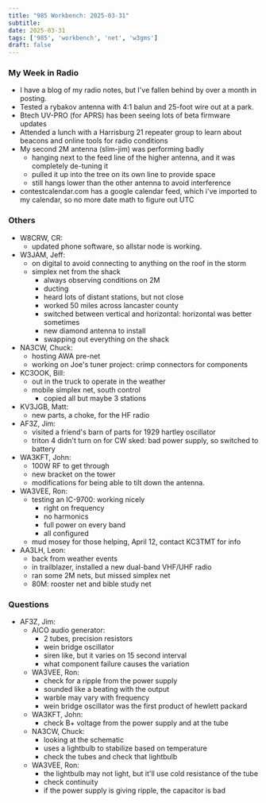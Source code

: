 ```yaml
---
title: "985 Workbench: 2025-03-31"
subtitle:
date: 2025-03-31
tags: ['985', 'workbench', 'net', 'w3gms']
draft: false
---
```


### My Week in Radio
- I have a blog of my radio notes,
  but I've fallen behind by over a month in posting.
- Tested a rybakov antenna with 4:1 balun and 25-foot wire out at a park.
- Btech UV-PRO (for APRS) has been seeing lots of beta firmware updates
- Attended a lunch with a Harrisburg 21 repeater group
  to learn about beacons and online tools for radio conditions
- My second 2M antenna (slim-jim) was performing badly
  - hanging next to the feed line of the higher antenna,
    and it was completely de-tuning it
  - pulled it up into the tree on its own line to provide space
  - still hangs lower than the other antenna to avoid interference
- contestcalendar.com has a google calendar feed,
  which i've imported to my calendar, so no more date math to figure out UTC

### Others
- W8CRW, CR:
  - updated phone software, so allstar node is working.
- W3JAM, Jeff:
  - on digital to avoid connecting to anything on the roof in the storm
  - simplex net from the shack
    - always observing conditions on 2M
    - ducting
    - heard lots of distant stations, but not close
    - worked 50 miles across lancaster county
    - switched between vertical and horizontal: horizontal was better sometimes
    - new diamond antenna to install
    - swapping out everything on the shack
- NA3CW, Chuck:
  - hosting AWA pre-net
  - working on Joe's tuner project: crimp connectors for components
- KC3OOK, Bill:
  - out in the truck to operate in the weather
  - mobile simplex net, south control
    - copied all but maybe 3 stations
- KV3JGB, Matt:
  - new parts, a choke, for the HF radio
- AF3Z, Jim:
  - visited a friend's barn of parts for 1929 hartley oscillator
  - triton 4 didn't turn on for CW sked:
    bad power supply, so switched to battery
- WA3KFT, John:
  - 100W RF to get through
  - new bracket on the tower
  - modifications for being able to tilt down the antenna.
- WA3VEE, Ron:
  - testing an IC-9700: working nicely
    - right on frequency
    - no harmonics
    - full power on every band
    - all configured
  - mud mosey for those helping, April 12, contact KC3TMT for info
- AA3LH, Leon:
  - back from weather events
  - in trailblazer, installed a new dual-band VHF/UHF radio
  - ran some 2M nets, but missed simplex net
  - 80M: rooster net and bible study net

### Questions
- AF3Z, Jim:
  - AICO audio generator:
    - 2 tubes, precision resistors
    - wein bridge oscillator
    - siren like, but it varies on 15 second interval
    - what component failure causes the variation
  - WA3VEE, Ron:
    - check for a ripple from the power supply
    - sounded like a beating with the output
    - warble may vary with frequency
    - wein bridge oscillator was the first product of hewlett packard
  - WA3KFT, John:
    - check B+ voltage from the power supply and at the tube
  - NA3CW, Chuck:
    - looking at the schematic
    - uses a lightbulb to stabilize based on temperature
    - check the tubes and check that lightbulb
  - WA3VEE, Ron:
    - the lightbulb may not light, but it'll use cold resistance of the tube
    - check continuity
    - if the power supply is giving ripple, the capacitor is bad

<!--more-->
